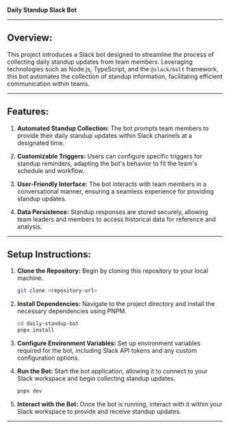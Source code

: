 **Daily Standup Slack Bot**

---

## Overview:

This project introduces a Slack bot designed to streamline the process of collecting daily standup updates from team members. Leveraging technologies such as Node.js, TypeScript, and the `@slack/bolt` framework, this bot automates the collection of standup information, facilitating efficient communication within teams.

---

## Features:

1. **Automated Standup Collection:** The bot prompts team members to provide their daily standup updates within Slack channels at a designated time.

2. **Customizable Triggers:** Users can configure specific triggers for standup reminders, adapting the bot's behavior to fit the team's schedule and workflow.

3. **User-Friendly Interface:** The bot interacts with team members in a conversational manner, ensuring a seamless experience for providing standup updates.

4. **Data Persistence:** Standup responses are stored securely, allowing team leaders and members to access historical data for reference and analysis.

---

## Setup Instructions:

1. **Clone the Repository:** Begin by cloning this repository to your local machine.

   ```bash
   git clone <repository-url>
   ```

2. **Install Dependencies:** Navigate to the project directory and install the necessary dependencies using PNPM.

   ```bash
   cd daily-standup-bot
   pnpx install
   ```

3. **Configure Environment Variables:** Set up environment variables required for the bot, including Slack API tokens and any custom configuration options.

4. **Run the Bot:** Start the bot application, allowing it to connect to your Slack workspace and begin collecting standup updates.

   ```bash
   pnpx dev
   ```

5. **Interact with the Bot:** Once the bot is running, interact with it within your Slack workspace to provide and receive standup updates.

---
